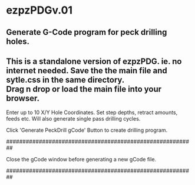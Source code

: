 # ezpzPDGv.01
Generate G-Code program for peck drilling holes.
---
This is a standalone version of ezpzPDG. ie. no internet needed. 
Save the  the main file and sytle.css in the same directory.  
Drag n drop or load the main file into your browser.
---
Enter up to 10 X/Y Hole Coordinates.
Set step depths, retract amounts, feeds etc.
Will also generate single pass drilling cycles.

Click 'Generate PeckDrill gCode' Button to create drilling program.

##########################################################

Close the gCode window before generating a new gCode file.

##########################################################
